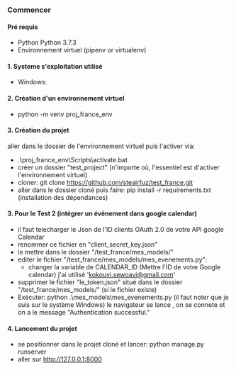 ### Commencer

#### Pré requis
- Python Python 3.7.3
- Environnement virtuel (pipenv or virtualenv)


#### 1. Systeme s'exploitation utilisé
- Windows: 


#### 2. Création d'un environnement virtuel
- python -m venv proj_france_env


#### 3. Création du projet

aller dans le dossier de l'environnement virtuel puis l'activer via: 
- .\proj_france_env\Scripts\activate.bat
- créer un dossier  "test_project" (n'importe où, l'essentiel est d'activer l'environnement virtuel)
- cloner: git clone https://github.com/steairfuz/test_france.git
- aller dans le dossier cloné puis faire:  pip install -r requirements.txt (installation des dépendances)


#### 3. Pour le Test 2 (intégrer un évènement dans google calendar)
- il faut telecharger le Json de l'ID clients OAuth 2.0 de votre API google Calendar
- renommer ce fichier en "client_secret_key.json"
- le mettre dans le dossier "/test_france/mes_models/"
- editer le fichier "/test_france/mes_models/mes_evenements.py":
  - changer la variable de CALENDAR_ID  (Mettre l'ID de votre Google calendar) j'ai utilisé 'kokouvi.sewoavi@gmail.com'
- supprimer le fichier "le_token.json" situé dans le dossier "/test_france/mes_models/" (si le fichier existe)
- Exécuter: python .\mes_models\mes_evenements.py (il faut noter que je suis sur le système Windows)
  le navigateur se lance , on se connete et on a le message "Authentication successful."

#### 4. Lancement du projet
- se positionner dans le projet cloné et lancer: python manage.py runserver
- aller sur http://127.0.0.1:8000







